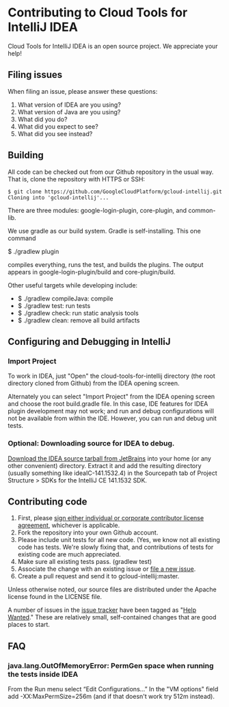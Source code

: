 # Contributing to Cloud Tools for IntelliJ IDEA

Cloud Tools for IntelliJ IDEA is an open source project.
We appreciate your help!


## Filing issues

When filing an issue, please answer these questions:

1. What version of IDEA are you using?
2. What version of Java are you using?
3. What did you do?
4. What did you expect to see?
5. What did you see instead?


## Building

All code can be checked out from our Github repository in the usual way.
That is, clone the repository with HTTPS or SSH:


```
$ git clone https://github.com/GoogleCloudPlatform/gcloud-intellij.git
Cloning into 'gcloud-intellij'...
```

There are three modules: google-login-plugin, core-plugin, and common-lib.

We use gradle as our build system. Gradle is self-installing. This one command

$ ./gradlew plugin

compiles everything, runs the test, and builds the plugins. The output appears in google-login-plugin/build and core-plugin/build.

Other useful targets while developing include:

* $ ./gradlew compileJava: compile
* $ ./gradlew test: run tests
* $ ./gradlew check: run static analysis tools
* $ ./gradlew clean: remove all build artifacts


## Configuring and Debugging in IntelliJ

### Import Project 

To work in IDEA, just "Open" the cloud-tools-for-intellij directory 
(the root directory cloned from Github) from the IDEA opening screen.

Alternately you can select "Import  Project" from the IDEA opening screen and 
choose the root build.gradle file. In this case, IDE features for IDEA plugin
development may not work; and run and debug configurations will not
be available from within the IDE. However, you can run and debug unit tests.


### Optional:  Downloading source for IDEA to debug.

[Download the IDEA source tarball from JetBrains](http://www.jetbrains.org/display/IJOS/Download) 
into your home (or any other convenient) directory. Extract it and 
add the resulting directory (usually something like ideaIC-141.1532.4) 
in the Sourcepath tab of Project Structure > SDKs for the IntelliJ CE 141.1532 SDK.


## Contributing code

1. First, please [sign either individual or corporate contributor license agreement](https://cla.developers.google.com/), whichever is applicable.
2. Fork the repository into your own Github account.
3. Please include unit tests for all new code. (Yes, we know not all 
   existing code has tests. We're slowly fixing that, and contributions of tests
   for existing code are much appreciated.
4. Make sure all existing tests pass. (gradlew test)
5. Associate the change with an existing issue or [file a new issue](https://github.com/GoogleCloudPlatform/gcloud-intellij/issues/new). 
6. Create a pull request and send it to gcloud-intellij:master. 


Unless otherwise noted, our source files are distributed under
the Apache license found in the LICENSE file.

A number of issues in the 
[issue tracker](https://github.com/GoogleCloudPlatform/gcloud-intellij/issues/new)
have been tagged as "[Help Wanted](https://github.com/GoogleCloudPlatform/gcloud-intellij/labels/help%20wanted)." 
These are relatively small, self-contained changes that are good places to start. 

## FAQ

### java.lang.OutOfMemoryError: PermGen space when running the tests inside IDEA

From the Run menu select “Edit Configurations...” In the "VM options" field add -XX:MaxPermSize=256m (and if that doesn't work try 512m instead).


